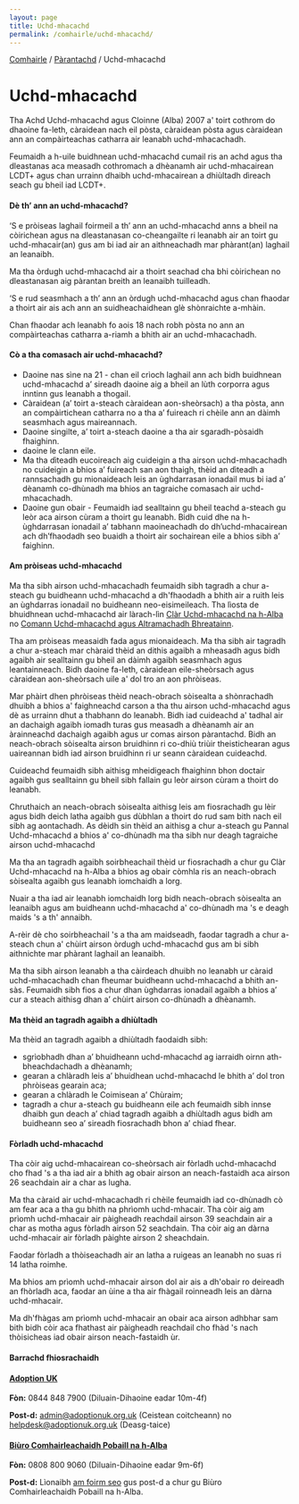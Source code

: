 ```yaml
---
layout: page
title: Uchd-mhacachd
permalink: /comhairle/uchd-mhacachd/
---
```

[Comhairle]({{site.baseurl}}/comhairle/) / [Pàrantachd]({{site.baseurl}}/comhairle/parantachd/) / Uchd-mhacachd

# Uchd-mhacachd

Tha Achd Uchd-mhacachd agus Cloinne (Alba) 2007 a' toirt cothrom do dhaoine fa-leth, càraidean nach eil pòsta, càraidean pòsta agus càraidean ann an compàirteachas catharra air leanabh uchd-mhacachadh.  

Feumaidh a h-uile buidhnean uchd-mhacachd cumail ris an achd agus tha dleastanas aca measadh cothromach a dhèanamh air uchd-mhacairean LCDT+ agus chan urrainn dhaibh uchd-mhacairean a dhiùltadh dìreach seach gu bheil iad LCDT+.

#### Dè th’ ann an uchd-mhacachd?

‘S e pròiseas laghail foirmeil a th’ ann an uchd-mhacachd anns a bheil na còirichean agus na dleastanasan co-cheangailte ri leanabh air an toirt gu uchd-mhacair(an) gus am bi iad air an aithneachadh mar phàrant(an) laghail an leanaibh.

Ma tha òrdugh uchd-mhacachd air a thoirt seachad cha bhi còirichean no dleastanasan aig pàrantan breith an leanaibh tuilleadh.

‘S e rud seasmhach a th’ ann an òrdugh uchd-mhacachd agus chan fhaodar a thoirt air ais ach ann an suidheachaidhean glè shònraichte a-mhàin.

Chan fhaodar ach leanabh fo aois 18 nach robh pòsta no ann an compàirteachas catharra a-riamh a bhith air an uchd-mhacachadh.

#### Cò a tha comasach air uchd-mhacachd?

*   Daoine nas sìne na 21 - chan eil crìoch laghail ann ach bidh buidhnean uchd-mhacachd a’ sireadh daoine aig a bheil an lùth corporra agus inntinn gus leanabh a thogail.
*   Càraidean (a’ toirt a-steach càraidean aon-sheòrsach) a tha pòsta, ann an compàirtichean catharra no a tha a’ fuireach ri chèile ann an dàimh seasmhach agus maireannach.
*   Daoine singilte, a’ toirt a-steach daoine a tha air sgaradh-pòsaidh fhaighinn.
*   daoine le clann eile.
*   Ma tha dìteadh eucoireach aig cuideigin a tha airson uchd-mhacachadh no cuideigin a bhios a’ fuireach san aon thaigh, thèid an dìteadh a rannsachadh gu mionaideach leis an ùghdarrasan ionadail mus bi iad a’ dèanamh co-dhùnadh ma bhios an tagraiche comasach air uchd-mhacachadh.
*   Daoine gun obair - Feumaidh iad sealltainn gu bheil teachd a-steach gu leòr aca airson cùram a thoirt gu leanabh. Bidh cuid dhe na h-ùghdarrasan ionadail a’ tabhann maoineachadh do dh’uchd-mhacairean ach dh’fhaodadh seo buaidh a thoirt air sochairean eile a bhios sibh a’ faighinn.

#### Am pròiseas uchd-mhacachd

Ma tha sibh airson uchd-mhacachadh feumaidh sibh tagradh a chur a-steach gu buidheann uchd-mhacachd a dh'fhaodadh a bhith air a ruith leis an ùghdarras ionadail no buidheann neo-eisimeileach. Tha lìosta de bhuidhnean uchd-mhacachd air làrach-lìn [Clàr Uchd-mhacachd na h-Alba](http://www.scotlandsadoptionregister.org.uk/) no [Comann Uchd-mhacachd agus Altramachadh Bhreatainn](https://corambaaf.org.uk/).  

Tha am pròiseas measaidh fada agus mionaideach. Ma tha sibh air tagradh a chur a-steach mar chàraid thèid an dithis agaibh a mheasadh agus bidh agaibh air sealltainn gu bheil an dàimh agaibh seasmhach agus leantainneach. Bidh daoine fa-leth, càraidean eile-sheòrsach agus càraidean aon-sheòrsach uile a' dol tro an aon phròiseas.

Mar phàirt dhen phròiseas thèid neach-obrach sòisealta a shònrachadh dhuibh a bhios a' faighneachd carson a tha thu airson uchd-mhacachd agus dè as urrainn dhut a thabhann do leanabh. Bidh iad cuideachd a' tadhal air an dachaigh agaibh iomadh turas gus measadh a dhèanamh air an àrainneachd dachaigh agaibh agus ur comas airson pàrantachd. Bidh an neach-obrach sòisealta airson bruidhinn ri co-dhiù triùir theistichearan agus uaireannan bidh iad airson bruidhinn ri ur seann càraidean cuideachd.

Cuideachd feumaidh sibh aithisg mheidigeach fhaighinn bhon doctair agaibh gus sealltainn gu bheil sibh fallain gu leòr airson cùram a thoirt do leanabh.  

Chruthaich an neach-obrach sòisealta aithisg leis am fiosrachadh gu lèir agus bidh deich latha agaibh gus dùbhlan a thoirt do rud sam bith nach eil sibh ag aontachadh. As dèidh sin thèid an aithisg a chur a-steach gu Pannal Uchd-mhacachd a bhios a' co-dhùnadh ma tha sibh nur deagh tagraiche airson uchd-mhacachd  

Ma tha an tagradh agaibh soirbheachail thèid ur fiosrachadh a chur gu Clàr Uchd-mhacachd na h-Alba a bhios ag obair còmhla ris an neach-obrach sòisealta agaibh gus leanabh iomchaidh a lorg.

Nuair a tha iad air leanabh iomchaidh lorg bidh neach-obrach sòisealta an leanaibh agus am buidheann uchd-mhacachd a' co-dhùnadh ma 's e deagh maids 's a th' annaibh.

A-rèir dè cho soirbheachail 's a tha am maidseadh, faodar tagradh a chur a-steach chun a' chùirt airson òrdugh uchd-mhacachd gus am bi sibh aithnichte mar phàrant laghail an leanaibh.  

Ma tha sibh airson leanabh a tha càirdeach dhuibh no leanabh ur càraid uchd-mhacachadh chan fheumar buidheann uchd-mhacachd a bhith an-sàs. Feumaidh sibh fios a chur dhan ùghdarras ionadail agaibh a bhios a’ cur a steach aithisg dhan a’ chùirt airson co-dhùnadh a dhèanamh.

#### Ma thèid an tagradh agaibh a dhiùltadh

Ma thèid an tagradh agaibh a dhiùltadh faodaidh sibh:

*   sgrìobhadh dhan a’ bhuidheann uchd-mhacachd ag iarraidh oirnn ath-bheachdachadh a dhèanamh;
*   gearan a chlàradh leis a’ bhuidhean uchd-mhacachd le bhith a’ dol tron phròiseas gearain aca;
*   gearan a chlàradh le Coimisean a’ Chùraim;
*   tagradh a chur a-steach gu buidheann eile ach feumaidh sibh innse dhaibh gun deach a’ chiad tagradh agaibh a dhiùltadh agus bidh am buidheann seo a’ sireadh fiosrachadh bhon a’ chiad fhear.

#### Fòrladh uchd-mhacachd

Tha còir aig uchd-mhacairean co-sheòrsach air fòrladh uchd-mhacachd cho fhad 's a tha iad air a bhith ag obair airson an neach-fastaidh aca airson 26 seachdain air a char as lugha.  

Ma tha càraid air uchd-mhacachadh ri chèile feumaidh iad co-dhùnadh cò am fear aca a tha gu bhith na phrìomh uchd-mhacair. Tha còir aig am prìomh uchd-mhacair air pàigheadh reachdail airson 39 seachdain air a char as motha agus fòrladh airson 52 seachdain. Tha còir aig an dàrna uchd-mhacair air fòrladh pàighte airson 2 sheachdain.

Faodar fòrladh a thòiseachadh air an latha a ruigeas an leanabh no suas ri 14 latha roimhe.

Ma bhios am prìomh uchd-mhacair airson dol air ais a dh'obair ro deireadh an fhòrladh aca, faodar an ùine a tha air fhàgail roinneadh leis an dàrna uchd-mhacair.  

Ma dh'fhàgas am prìomh uchd-mhacair an obair aca airson adhbhar sam bith bidh còir aca fhathast air pàigheadh reachdail cho fhàd 's nach thòisicheas iad obair airson neach-fastaidh ùr.  

#### Barrachd fhiosrachaidh

#### [Adoption UK](http://www.adoptionuk.org.uk/scotland/)

**Fòn:** 0844 848 7900 (Diluain-Dihaoine eadar 10m-4f)  

**Post-d:** [admin@adoptionuk.org.uk](mailto:admin@adoptionuk.org.uk) (Ceistean coitcheann) no [helpdesk@adoptionuk.org.uk](mailto:helpdesk@adoptionuk.org.uk) (Deasg-taice)

#### [Biùro Comhairleachaidh Pobaill na h-Alba](https://www.citizensadvice.org.uk/scotland/family/children-and-young-people/adopting-a-child-s/)

**Fòn:** 0808 800 9060 (Diluain-Dihaoine eadar 9m-6f)

**Post-d:** Lìonaibh [am foirm seo](https://www.advice.scot/contact-us/send-us-your-questions) gus post-d a chur gu Biùro Comhairleachaidh Pobaill na h-Alba.
